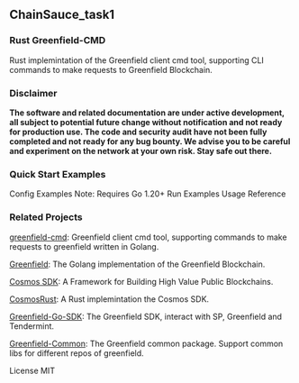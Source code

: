 ## ChainSauce_task1
### Rust Greenfield-CMD

Rust implemintation of the Greenfield client cmd tool, supporting CLI commands to make requests to Greenfield Blockchain.

### Disclaimer
**The software and related documentation are under active development, all subject to potential future change without notification and not ready for production use. The code and security audit have not been fully completed and not ready for any bug bounty. We advise you to be careful and experiment on the network at your own risk. Stay safe out there.**

### Quick Start Examples
Config Examples
Note: Requires Go 1.20+
Run Examples
Usage
Reference

### Related Projects
[greenfield-cmd](https://github.com/bnb-chain/greenfield-common): Greenfield client cmd tool, supporting commands to make requests to greenfield written in Golang.

[Greenfield](https://github.com/bnb-chain/greenfield): The Golang implementation of the Greenfield Blockchain.

[Cosmos SDK](https://github.com/cosmos/cosmos-sdk): A Framework for Building High Value Public Blockchains.

[CosmosRust](https://github.com/cosmos/cosmos-rust): A Rust implemintation the Cosmos SDK.

[Greenfield-Go-SDK](https://github.com/bnb-chain/greenfield-go-sdk): The Greenfield SDK, interact with SP, Greenfield and Tendermint.

[Greenfield-Common](https://github.com/bnb-chain/greenfield-common): The Greenfield common package. Support common libs for different repos of greenfield.

License
MIT
